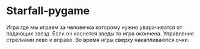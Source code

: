 # Starfall-pygame
Игра где мы играем за человечка которому нужно уварачиватся от падающих звезд.
Если он коснется зведы то игра окончена.
Управление стрелками лево и вправо.
Во время игры сверху накапливаются очки.
